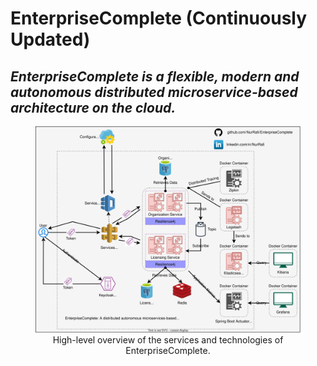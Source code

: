 # EnterpriseComplete (Continuously Updated)

## _EnterpriseComplete is a flexible, modern and autonomous distributed microservice-based architecture on the cloud._

<figure>
  <img src="images/EnterpriseComplete.svg" alt="EnterpriseComplete by Nur Rafi">
  <figcaption style="text-align: center;">High-level overview of the services and technologies of EnterpriseComplete.</figcaption>
</figure>